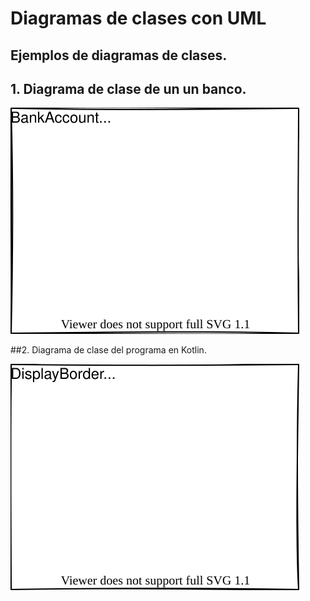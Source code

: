 # Diagramas de clases con UML

## Ejemplos de diagramas de clases.

## 1. Diagrama de clase de un un banco.

![](Diagramas/Diagrama1.drawio.svg)

##2. Diagrama de clase del programa en Kotlin.

![](Diagramas/Diagrama2.drawio.svg)